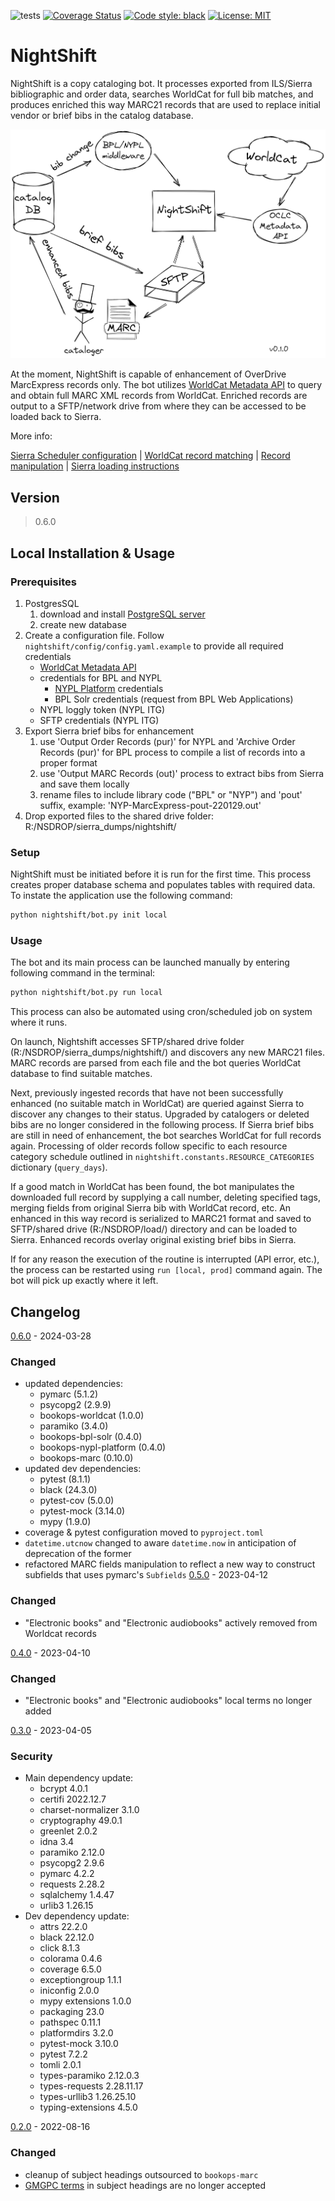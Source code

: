 ![tests](https://github.com/BookOps-CAT/NightShift/actions/workflows/tests.yaml/badge.svg?branch=main) [![Coverage Status](https://coveralls.io/repos/github/BookOps-CAT/NightShift/badge.svg?branch=main)](https://coveralls.io/github/BookOps-CAT/NightShift?branch=main) [![Code style: black](https://img.shields.io/badge/code%20style-black-000000.svg)](https://github.com/psf/black) [![License: MIT](https://img.shields.io/badge/License-MIT-yellow.svg)](https://opensource.org/licenses/MIT)

# NightShift
NightShift is a copy cataloging bot. It processes exported from ILS/Sierra bibliographic and order data, searches WorldCat for full bib matches, and produces enriched this way MARC21 records that are used to replace initial vendor or brief bibs in the catalog database.


 [![Overview](https://github.com/BookOps-CAT/NightShift/blob/main/docs/media/NightShift-concept-0.1.0-2022-04-12.png)](https://github.com/BookOps-CAT/NightShift/blob/main/docs/media/NightShift-concept-0.1.0-2022-04-12.png)


At the moment, NightShift is capable of enhancement of OverDrive MarcExpress records only. The bot utilizes [WorldCat Metadata API](https://www.oclc.org/developer/api/oclc-apis/worldcat-metadata-api.en.html) to query and obtain full MARC XML records from WorldCat. Enriched records are output to a SFTP/network drive from where they can be accessed to be loaded back to Sierra.

More info: 

[Sierra Scheduler configuration](https://github.com/BookOps-CAT/NightShift/blob/main/docs/sierra.md) | [WorldCat record matching](https://github.com/BookOps-CAT/NightShift/blob/main/docs/matching.md) | [Record manipulation](https://github.com/BookOps-CAT/NightShift/blob/main/docs/manipulating.md) | [Sierra loading instructions](https://github.com/BookOps-CAT/NightShift/blob/main/docs/loading.md) 

## Version
> 0.6.0

## Local Installation & Usage

### Prerequisites
1. PostgresSQL
   1. download and install [PostgreSQL server](https://www.postgresql.org/download/) 
   2. create new database 
2. Create a configuration file. Follow `nightshift/config/config.yaml.example` to provide all required credentials 
   - [WorldCat Metadata API](https://www.oclc.org/developer/api/oclc-apis/worldcat-metadata-api.en.html) 
   - credentials for BPL and NYPL 
     - [NYPL Platform](https://platformdocs.nypl.org/) credentials 
     - BPL Solr credentials (request from BPL Web Applications) 
   - NYPL loggly token (NYPL ITG) 
   - SFTP credentials (NYPL ITG) 
3. Export Sierra brief bibs for enhancement 
   1. use 'Output Order Records (pur)' for NYPL and 'Archive Order Records (pur)' for BPL process to compile a list of records into a proper format 
   2. use 'Output MARC Records (out)' process to extract bibs from Sierra and save them locally 
   3. rename files to include library code ("BPL" or "NYP") and 'pout' suffix, example: 'NYP-MarcExpress-pout-220129.out'
4. Drop exported files to the shared drive folder: R:/NSDROP/sierra_dumps/nightshift/

### Setup
NightShift must be initiated before it is run for the first time. This process creates proper database schema and populates tables with required data. To instate the application use the following command:

```bash
python nightshift/bot.py init local
```

### Usage

The bot and its main process can be launched manually by entering following command in the terminal:

```bash
python nightshift/bot.py run local
```

This process can also be automated using cron/scheduled job on system where it runs.

On launch, Nightshift accesses SFTP/shared drive folder (R:/NSDROP/sierra_dumps/nightshift/) and discovers any new MARC21 files. MARC records are parsed from each file and the bot queries WorldCat database to find suitable matches. 

Next, previously ingested records that have not been successfully enhanced (no suitable match in WorldCat) are queried against Sierra to discover any changes to their status. Upgraded by catalogers or deleted bibs are no longer considered in the following process. If Sierra brief bibs are still in need of enhancement, the bot searches WorldCat for full records again. Processing of older records follow specific to each resource category schedule outlined in `nightshift.constants.RESOURCE_CATEGORIES` dictionary (`query_days`).

If a good match in WorldCat has been found, the bot manipulates the downloaded full record by supplying a call number, deleting specified tags, merging fields from original Sierra bib with WorldCat record, etc. An enhanced in this way record is serialized to MARC21 format and saved to SFTP/shared drive (R:/NSDROP/load/) directory and can be loaded to Sierra. Enhanced records overlay original existing brief bibs in Sierra.

If for any reason the execution of the routine is interrupted (API error, etc.), the process can be restarted using `run [local, prod]` command again. The bot will pick up exactly where it left.

## Changelog
[0.6.0] - 2024-03-28
### Changed
+ updated dependencies:
  + pymarc (5.1.2)
  + psycopg2 (2.9.9)
  + bookops-worldcat (1.0.0)
  + paramiko (3.4.0)
  + bookops-bpl-solr (0.4.0)
  + bookops-nypl-platform (0.4.0)
  + bookops-marc (0.10.0)
+ updated dev dependencies:
  + pytest (8.1.1)
  + black (24.3.0)
  + pytest-cov (5.0.0)
  + pytest-mock (3.14.0)
  + mypy (1.9.0)
+ coverage & pytest configuration moved to `pyproject.toml`
+ `datetime.utcnow` changed to aware `datetime.now` in anticipation of deprecation of the former
+ refactored MARC fields manipulation to reflect a new way to construct subfields that uses pymarc's `Subfields`
[0.5.0] - 2023-04-12
### Changed
+ "Electronic books" and "Electronic audiobooks" actively removed from Worldcat records

[0.4.0] - 2023-04-10
### Changed
+ "Electronic books" and "Electronic audiobooks" local terms no longer added

[0.3.0] - 2023-04-05
### Security
+ Main dependency update:
   + bcrypt 4.0.1
   + certifi 2022.12.7
   + charset-normalizer 3.1.0
   + cryptography 49.0.1
   + greenlet 2.0.2
   + idna 3.4
   + paramiko 2.12.0
   + psycopg2 2.9.6
   + pymarc 4.2.2
   + requests 2.28.2
   + sqlalchemy 1.4.47
   + urlib3 1.26.15
+ Dev dependency update:
   + attrs 22.2.0
   + black 22.12.0
   + click 8.1.3
   + colorama 0.4.6
   + coverage 6.5.0
   + exceptiongroup 1.1.1
   + iniconfig 2.0.0
   + mypy extensions 1.0.0
   + packaging 23.0
   + pathspec 0.11.1
   + platformdirs 3.2.0
   + pytest-mock 3.10.0
   + pytest 7.2.2
   + tomli 2.0.1
   + types-paramiko 2.12.0.3
   + types-requests 2.28.11.17
   + types-urllib3 1.26.25.10
   + typing-extensions 4.5.0


[0.2.0] - 2022-08-16
### Changed
+ cleanup of subject headings outsourced to `bookops-marc`
+ [GMGPC terms](https://www.loc.gov/rr/print/tgm2/) in subject headings are no longer accepted

[0.2.0]: https://github.com/BookOps-CAT/NightShift/compare/0.1.0...0.2.0
[0.3.0]: https://github.com/BookOps-CAT/NightShift/compare/0.2.0...0.3.0
[0.4.0]: https://github.com/BookOps-CAT/NightShift/compare/0.3.0...0.4.0
[0.5.0]: https://github.com/BookOps-CAT/NightShift/compare/0.4.0...0.5.0
[0.6.0]: https://github.com/BookOps-CAT/NightShift/compare/0.5.0...0.6.0